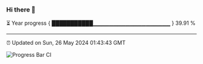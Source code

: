 ### Hi there 👋

⏳ Year progress { ███████████▁▁▁▁▁▁▁▁▁▁▁▁▁▁▁▁▁▁▁ } 39.91 %

---

⏰ Updated on Sun, 26 May 2024 01:43:43 GMT

![Progress Bar CI](https://github.com/IshwaranRudhara/GIT-ACTION/workflows/Progress%20Bar%20CI/badge.svg)
